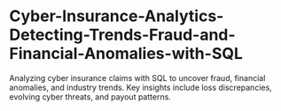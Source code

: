 # Cyber-Insurance-Analytics-Detecting-Trends-Fraud-and-Financial-Anomalies-with-SQL
Analyzing cyber insurance claims with SQL to uncover fraud, financial anomalies, and industry trends. Key insights include loss discrepancies, evolving cyber threats, and payout patterns.
